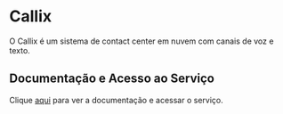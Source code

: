 # Callix

O Callix é um sistema de contact center em nuvem com canais de voz e texto.

## Documentação e Acesso ao Serviço

Clique [aqui](https://www.callix.com.br) para ver a documentação e acessar o serviço.